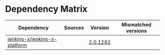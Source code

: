 # Dependency Matrix

Dependency | Sources | Version | Mismatched versions
---------- | ------- | ------- | -------------------
[jenkins-x/jenkins-x-platform](https://github.com/jenkins-x/jenkins-x-platform.git) |  | [2.0.1282](https://github.com/jenkins-x/jenkins-x-platform/releases/tag/v2.0.1282) | 
